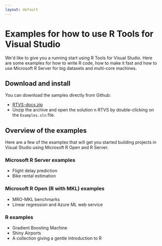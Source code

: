 ```yaml
---
layout: default
---
```


# Examples for how to use R Tools for Visual Studio

We'd like to give you a running start using R Tools for Visual Studio. Here are
some examples for how to write R code, how to make it fast and how to use
Microsoft R Server for big datasets and multi-core machines.

## Download and install

You can download the samples directly from Github: 

   * [RTVS-docs.zip](https://github.com/Microsoft/RTVS-docs/archive/master.zip)
   * Unzip the archive and open the solution n RTVS by double-clicking on the
     `Examples.sln` file.

## Overview of the examples

Here are a few of the examples that will get you started building projects in
Visual Studio using Microsoft R Open and R Server.

### Microsoft R Server examples
* Flight delay prediction
* Bike rental estimation

### Microsoft R Open (R with MKL) examples
* MRO-MKL benchmarks
* Linear regression and Azure ML web service

### R examples
* Gradient Boosting Machine
* Shiny Airports
* A collection giving a gentle Introduction to R
